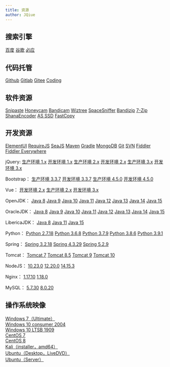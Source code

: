 ```yaml
---
title: 资源
author: JQiue
---
```


## 搜索引擎

[百度](https://www.baidu.com)
[谷歌](https://www.google.com)
[必应](https://www.bing.com)

## 代码托管

[Github](https://github.com)
[Gitlab](https://gitlab.com)
[Gitee](https://gitee.com)
[Coding](https://coding.net)

## 软件资源

[Snipaste](https://dl.snipaste.com/win-x64-beta-cn)
[Honeycam](http://www.bandisoft.com/honeycam/beta/)
[Bandicam](https://www.bandicam.cn/downloads/ing/)
[Wiztree](https://antibody-software.com/files/wiztree_3_33_setup.exe)
[SpaceSniffer](https://590m.com/file/tempdir-UjRWYldjXTxRY1EwBzZVKlJjUWhXbw4_C2BVOwJhADlSMlF7V2QPYlNoBWIDM1I0Vm1UZlNjCjg)
[Bandizip](http://www.bandisoft.com/bandizip/dl/)
[7-Zip](https://www.7-zip.org/a/7z2000-x64.exe)
[ShanaEncoder](https://www.jianguoyun.com/p/DYKVIdAQ3f74BxiE1ZwD)
[AS SSD](https://www.alex-is.de/progs/AS%20SSD%20Benchmark.zip)
[FastCopy](https://dforest.watch.impress.co.jp/library/f/fastcopy/11574/FastCopy392_installer.exe)

## 开发资源

[ElementUI](https://github.com/ElemeFE/element/archive/v2.14.0.zip)
[RequireJS](https://requirejs.org/docs/release/2.3.6/minified/require.js)
[SeaJS](https://github.com/seajs/seajs/archive/2.2.3.zip)
[Maven](https://mirror.bit.edu.cn/apache/maven/maven-3/3.6.3/binaries/apache-maven-3.6.3-bin.tar.gz)
[Gradle](https://services.gradle.org/distributions/gradle-6.4.1-all.zip)
[MongoDB](https://fastdl.mongodb.org/windows/mongodb-windows-x86_64-4.4.1.zip)
[Git](https://git-scm.com/download/win)
[SVN](https://osdn.net/projects/tortoisesvn/storage/1.13.1/Application/TortoiseSVN-1.13.1.28686-x64-svn-1.13.0.msi/)
[Fiddler](https://telerik-fiddler.s3.amazonaws.com/fiddler/FiddlerSetup.exe)
[Fiddler Everywhere](https://downloads.getfiddler.com/win/Fiddler%20Everywhere%201.4.1.exe)

jQuery:
[生产环境 1.x](https://code.jquery.com/jquery-1.12.4.js)
[开发环境 1.x](https://code.jquery.com/jquery-1.12.4.min.js)
[生产环境 2.x](https://code.jquery.com/jquery-2.2.4.js)
[开发环境 2.x](https://code.jquery.com/jquery-2.2.4.min.js)
[生产环境 3.x](https://code.jquery.com/jquery-3.5.1.js)
[开发环境 3.x](https://code.jquery.com/jquery-3.5.1.min.js)

Bootstrap：
[生产环境 3.3.7](https://github.com/twbs/bootstrap/releases/download/v3.3.7/bootstrap-3.3.7-dist.zip)
[开发环境 3.3.7](https://github.com/twbs/bootstrap/archive/v3.3.7.zip)
[生产环境 4.5.0](https://github.com/twbs/bootstrap/releases/download/v4.5.0/bootstrap-4.5.0-dist.zip)
[开发环境 4.5.0](https://github.com/twbs/bootstrap/archive/v4.5.0.zip)

Vue：
[开发环境 2.x](https://cn.vuejs.org/js/vue.js)
[生产环境 2.x](https://cn.vuejs.org/js/vue.min.js)
[开发环境 3.x](https://unpkg.com/vue@next)

OpenJDK：
[Java 8](https://mirrors.tuna.tsinghua.edu.cn/AdoptOpenJDK/8/jdk/x64/windows/)
[Java 9](https://mirrors.tuna.tsinghua.edu.cn/AdoptOpenJDK/9/jdk/x64/windows/)
[Java 10](https://mirrors.tuna.tsinghua.edu.cn/AdoptOpenJDK/10/jdk/x64/windows/)
[Java 11](https://mirrors.tuna.tsinghua.edu.cn/AdoptOpenJDK/11/jdk/x64/windows/)
[Java 12](https://mirrors.tuna.tsinghua.edu.cn/AdoptOpenJDK/12/jdk/x64/windows/)
[Java 13](https://mirrors.tuna.tsinghua.edu.cn/AdoptOpenJDK/13/jdk/x64/windows/)
[Java 14](https://mirrors.tuna.tsinghua.edu.cn/AdoptOpenJDK/14/jdk/x64/windows/)
[Java 15](https://mirrors.tuna.tsinghua.edu.cn/AdoptOpenJDK/15/jdk/x64/windows/)

OracleJDK：
[Java 8](https://www.oracle.com/java/technologies/javase/javase8u211-later-archive-downloads.html)
[Java 9](https://www.jianguoyun.com/p/Deix2OgQ3f74Bxj9ypYD](https://www.oracle.com/java/technologies/javase/javase9-archive-downloads.html))
[Java 10](https://www.oracle.com/java/technologies/java-archive-javase10-downloads.html)
[Java 11](https://www.oracle.com/java/technologies/javase/jdk11-archive-downloads.html)
[Java 12](https://www.oracle.com/java/technologies/javase/jdk12-archive-downloads.html)
[Java 13](https://www.oracle.com/java/technologies/javase/jdk13-archive-downloads.html)
[Java 14](https://www.oracle.com/java/technologies/javase/jdk14-archive-downloads.html)
[Java 15](https://www.oracle.com/java/technologies/javase/jdk15-archive-downloads.html)

LibericaJDK：
[Java 8](https://bell-sw.com/pages/downloads/#/java-8-lts)
[Java 11](https://bell-sw.com/pages/downloads/#/java-11-lts)
[Java 15](https://bell-sw.com/pages/downloads/#/java-15-current)

Python：
[Python 2.7.18](https://www.python.org/ftp/python/2.7.18/python-2.7.18.amd64.msi)
[Python 3.6.8](https://www.python.org/ftp/python/3.6.8/python-3.6.8-amd64.exe)
[Python 3.7.9](https://www.python.org/ftp/python/3.7.9/python-3.7.9-amd64.exe)
[Python 3.8.6](https://www.python.org/ftp/python/3.8.6/python-3.8.6-amd64.exe)
[Python 3.9.1](https://www.python.org/ftp/python/3.9.1/python-3.9.1-amd64.exe)

Spring：
[Spring 3.2.18](https://repo.spring.io/list/libs-release-local/org/springframework/spring/3.2.18.RELEASE/spring-framework-3.2.18.RELEASE-dist.zip)
[Spring 4.3.29](https://repo.spring.io/list/libs-release-local/org/springframework/spring/4.3.29.RELEASE/spring-framework-4.3.29.RELEASE-dist.zip)
[Spring 5.2.9](https://repo.spring.io/list/libs-release-local/org/springframework/spring/5.2.9.RELEASE/spring-5.2.9.RELEASE-dist.zip)

Tomcat：
[Tomcat 7](https://downloads.apache.org/tomcat/tomcat-7/v7.0.106/bin/apache-tomcat-7.0.106-windows-x64.zip)
[Tomcat 8.5](https://downloads.apache.org/tomcat/tomcat-8/v8.5.59/bin/apache-tomcat-8.5.59-windows-x64.zip)
[Tomcat 9](https://downloads.apache.org/tomcat/tomcat-9/v9.0.39/bin/apache-tomcat-9.0.39-windows-x64.zip)
[Tomcat 10](https://downloads.apache.org/tomcat/tomcat-10/v10.0.0-M9/bin/apache-tomcat-10.0.0-M9-windows-x64.zip)

NodeJS：
[10.23.0](http://npm.taobao.org/mirrors/node/latest-v10.x/node-v10.23.0-x64.msi)
[12.20.0](http://npm.taobao.org/mirrors/node/latest-v12.x/node-v12.20.0-x64.msi)
[14.15.3](http://npm.taobao.org/mirrors/node/latest-v14.x/node-v14.15.3-x64.msi)

Nginx：
[1.17.10](http://nginx.org/download/nginx-1.17.10.zip)
[1.18.0](http://nginx.org/download/nginx-1.18.0.zip)

MySQL：
[5.7.30](http://ftp.ntu.edu.tw/MySQL/Downloads/MySQLInstaller/mysql-installer-community-5.7.30.0.msi)
[8.0.20](http://ftp.ntu.edu.tw/MySQL/Downloads/MySQLInstaller/mysql-installer-community-8.0.20.0.msi)

## 操作系统映像

[Windows 7（Ultimate）](ed2k://|file|cn_windows_7_ultimate_x64_dvd_x15-66043.iso|3341268992|7DD7FA757CE6D2DB78B6901F81A6907A|)  
[Windows 10 consumer 2004](magnet:?xt=urn:btih:B9885DA8DCFA38DBAA6BE1DC649807A6E5E3C4CF&dn=cn_windows_10_consumer_editions_version_2004_updated_may_2020_x64_dvd_5a83cf4e.iso&xl=5260658688)  
[Windows 10 LTSB 1909](ed2k://|file|cn_windows_10_enterprise_ltsc_2019_x64_dvd_9c09ff24.iso|4478906368|E7C526499308841A4A6D116C857DB669|/)  
[CentOS 7](https://mirrors.tuna.tsinghua.edu.cn/centos/7.8.2003/isos/x86_64/CentOS-7-x86_64-DVD-2003.iso)  
[CentOS 8](https://mirrors.tuna.tsinghua.edu.cn/centos/8.2.2004/isos/x86_64/CentOS-8.2.2004-x86_64-dvd1.iso)  
[Kali（installer，amd64）](https://mirrors.tuna.tsinghua.edu.cn/kali-images/current/kali-linux-2020.2-installer-amd64.iso)  
[Ubuntu（Desktop，LiveDVD）](https://mirrors.tuna.tsinghua.edu.cn/ubuntu-releases/focal/ubuntu-20.04-desktop-amd64.iso)  
[Ubuntu（Server）](https://mirrors.tuna.tsinghua.edu.cn/ubuntu-releases/focal/ubuntu-20.04-live-server-amd64.iso)  
